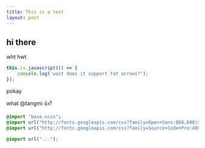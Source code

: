 ```yaml
---
title: This is a test
layout: post
---
```


## hi there

wht hwt

```js
this.is.javascript(() => {
	console.log('wait does it support fat arrows?');
});
```

pokay

what @tangmi :+1:?

```sass
@import "base.scss";
@import url("http://fonts.googleapis.com/css?family=Open+Sans:800,600|Source+Sans+Pro:400,400italic,700");
@import url("http://fonts.googleapis.com/css?family=Source+Code+Pro:400,700");
```

```css
@import url("...");
```